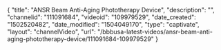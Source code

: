 {
    "title": "ANSR Beam Anti-Aging Phototherapy Device",
    "description": "",
    "channelid": "111091684",
    "videoid": "109979529",
    "date_created": "1502520482",
    "date_modified": "1504049170",
    "type": "captivate",
    "layout": "channelVideo",
    "url": "\/bbbusa-latest-videos\/ansr-beam-anti-aging-phototherapy-device\/111091684-109979529"
}